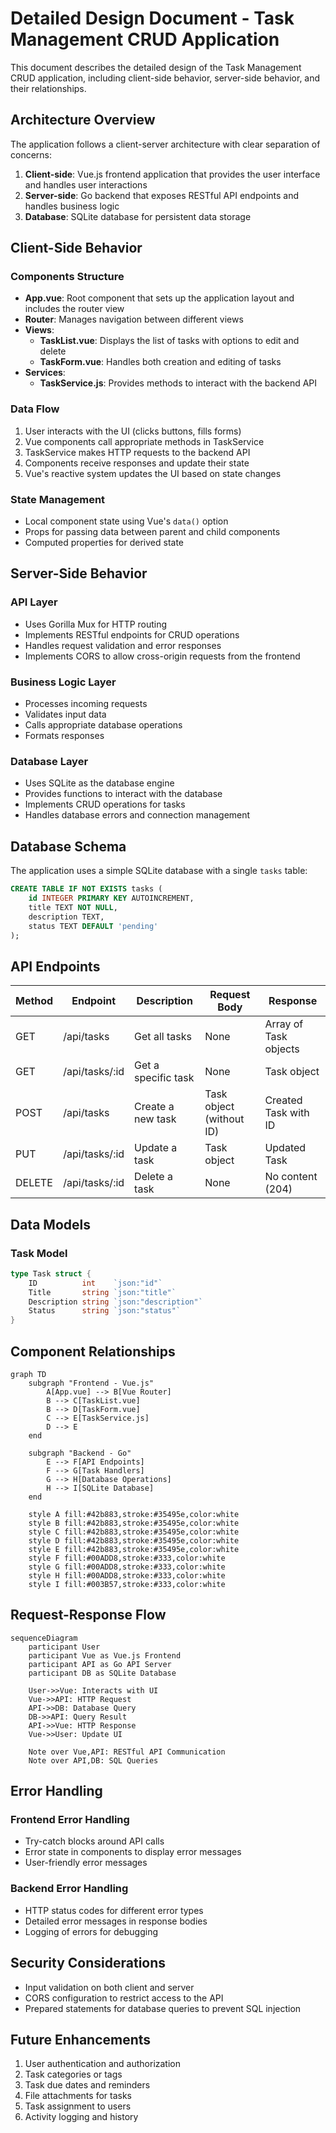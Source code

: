 # Detailed Design Document - Task Management CRUD Application

This document describes the detailed design of the Task Management CRUD application, including client-side behavior, server-side behavior, and their relationships.

## Architecture Overview

The application follows a client-server architecture with clear separation of concerns:

1. **Client-side**: Vue.js frontend application that provides the user interface and handles user interactions
2. **Server-side**: Go backend that exposes RESTful API endpoints and handles business logic
3. **Database**: SQLite database for persistent data storage

## Client-Side Behavior

### Components Structure

- **App.vue**: Root component that sets up the application layout and includes the router view
- **Router**: Manages navigation between different views
- **Views**:
  - **TaskList.vue**: Displays the list of tasks with options to edit and delete
  - **TaskForm.vue**: Handles both creation and editing of tasks
- **Services**:
  - **TaskService.js**: Provides methods to interact with the backend API

### Data Flow

1. User interacts with the UI (clicks buttons, fills forms)
2. Vue components call appropriate methods in TaskService
3. TaskService makes HTTP requests to the backend API
4. Components receive responses and update their state
5. Vue's reactive system updates the UI based on state changes

### State Management

- Local component state using Vue's `data()` option
- Props for passing data between parent and child components
- Computed properties for derived state

## Server-Side Behavior

### API Layer

- Uses Gorilla Mux for HTTP routing
- Implements RESTful endpoints for CRUD operations
- Handles request validation and error responses
- Implements CORS to allow cross-origin requests from the frontend

### Business Logic Layer

- Processes incoming requests
- Validates input data
- Calls appropriate database operations
- Formats responses

### Database Layer

- Uses SQLite as the database engine
- Provides functions to interact with the database
- Implements CRUD operations for tasks
- Handles database errors and connection management

## Database Schema

The application uses a simple SQLite database with a single `tasks` table:

```sql
CREATE TABLE IF NOT EXISTS tasks (
    id INTEGER PRIMARY KEY AUTOINCREMENT,
    title TEXT NOT NULL,
    description TEXT,
    status TEXT DEFAULT 'pending'
);
```

## API Endpoints

| Method | Endpoint | Description | Request Body | Response |
|--------|----------|-------------|--------------|----------|
| GET    | /api/tasks | Get all tasks | None | Array of Task objects |
| GET    | /api/tasks/:id | Get a specific task | None | Task object |
| POST   | /api/tasks | Create a new task | Task object (without ID) | Created Task with ID |
| PUT    | /api/tasks/:id | Update a task | Task object | Updated Task |
| DELETE | /api/tasks/:id | Delete a task | None | No content (204) |

## Data Models

### Task Model

```go
type Task struct {
    ID          int    `json:"id"`
    Title       string `json:"title"`
    Description string `json:"description"`
    Status      string `json:"status"`
}
```

## Component Relationships

```mermaid
graph TD
    subgraph "Frontend - Vue.js"
        A[App.vue] --> B[Vue Router]
        B --> C[TaskList.vue]
        B --> D[TaskForm.vue]
        C --> E[TaskService.js]
        D --> E
    end
    
    subgraph "Backend - Go"
        E --> F[API Endpoints]
        F --> G[Task Handlers]
        G --> H[Database Operations]
        H --> I[SQLite Database]
    end
    
    style A fill:#42b883,stroke:#35495e,color:white
    style B fill:#42b883,stroke:#35495e,color:white
    style C fill:#42b883,stroke:#35495e,color:white
    style D fill:#42b883,stroke:#35495e,color:white
    style E fill:#42b883,stroke:#35495e,color:white
    style F fill:#00ADD8,stroke:#333,color:white
    style G fill:#00ADD8,stroke:#333,color:white
    style H fill:#00ADD8,stroke:#333,color:white
    style I fill:#003B57,stroke:#333,color:white
```

## Request-Response Flow

```mermaid
sequenceDiagram
    participant User
    participant Vue as Vue.js Frontend
    participant API as Go API Server
    participant DB as SQLite Database
    
    User->>Vue: Interacts with UI
    Vue->>API: HTTP Request
    API->>DB: Database Query
    DB->>API: Query Result
    API->>Vue: HTTP Response
    Vue->>User: Update UI
    
    Note over Vue,API: RESTful API Communication
    Note over API,DB: SQL Queries
```

## Error Handling

### Frontend Error Handling

- Try-catch blocks around API calls
- Error state in components to display error messages
- User-friendly error messages

### Backend Error Handling

- HTTP status codes for different error types
- Detailed error messages in response bodies
- Logging of errors for debugging

## Security Considerations

- Input validation on both client and server
- CORS configuration to restrict access to the API
- Prepared statements for database queries to prevent SQL injection

## Future Enhancements

1. User authentication and authorization
2. Task categories or tags
3. Task due dates and reminders
4. File attachments for tasks
5. Task assignment to users
6. Activity logging and history
